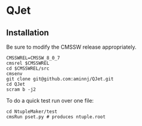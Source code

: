 # QJet

## Installation
Be sure to modify the CMSSW release appropriately.
```
CMSSWREL=CMSSW_8_0_7
cmsrel $CMSSWREL
cd $CMSSWREL/src
cmsenv
git clone git@github.com:aminnj/QJet.git
cd QJet
scram b -j2
```
To do a quick test run over one file:
```
cd NtupleMaker/test
cmsRun pset.py # produces ntuple.root
```

